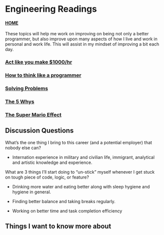 # Engineering Readings

#### [HOME](https://cesarderio.github.io/reading-notes/)

These topics will help me work on improving on being not only a better programmer, but also improve upon many aspects of how I live and work in personal and work life. This will assist in my mindset of improving a bit each day.

### [Act like you make $1000/hr](https://anthony-moore.medium.com/pretend-your-time-is-worth-1-000-hour-and-youll-become-100x-more-productive-6ab2302b8e8c)

### [How to think like a programmer](https://medium.freecodecamp.org/how-to-think-like-a-programmer-lessons-in-problem-solving-d1d8bf1de7d2)

### [Solving Problems](https://simpleprogrammer.com/solving-problems-breaking-it-down/)

### [The 5 Whys](https://www.mindtools.com/pages/article/newTMC_5W.htm)

### [The Super Mario Effect](https://www.youtube.com/watch?v=9vJRopau0g0)

## Discussion Questions

What’s the one thing I bring to this career (and a potential employer) that nobody else can?

* Internation experience in military and civilian life, immigrant, analytical and artistic knowledge and experience.

What are 3 things I’ll start doing to “un-stick” myself whenever I get stuck on tough piece of code, logic, or feature?

* Drinking more water and eating better along with sleep hygiene and hygiene in general.

* Finding better balance and taking breaks regularly.

* Working on better time and task completion efficiency

## Things I want to know more about
